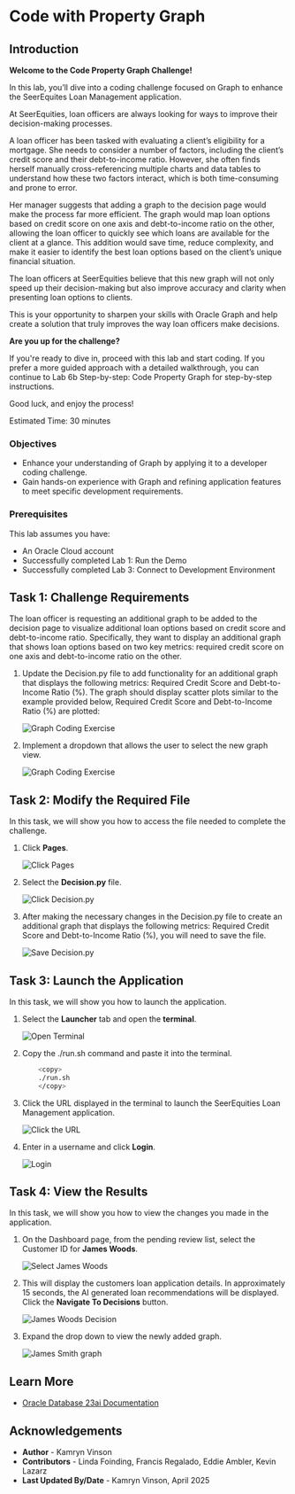 # Code with Property Graph

## Introduction

**Welcome to the Code Property Graph Challenge!**

In this lab, you’ll dive into a coding challenge focused on Graph to enhance the SeerEquites Loan Management application.

At SeerEquities, loan officers are always looking for ways to improve their decision-making processes.

A loan officer has been tasked with evaluating a client’s eligibility for a mortgage. She needs to consider a number of factors, including the client’s credit score and their debt-to-income ratio. However, she often finds herself manually cross-referencing multiple charts and data tables to understand how these two factors interact, which is both time-consuming and prone to error.

Her manager suggests that adding a graph to the decision page would make the process far more efficient. The graph would map loan options based on credit score on one axis and debt-to-income ratio on the other, allowing the loan officer to quickly see which loans are available for the client at a glance. This addition would save time, reduce complexity, and make it easier to identify the best loan options based on the client’s unique financial situation.

The loan officers at SeerEquities believe that this new graph will not only speed up their decision-making but also improve accuracy and clarity when presenting loan options to clients.

This is your opportunity to sharpen your skills with Oracle Graph and help create a solution that truly improves the way loan officers make decisions.

**Are you up for the challenge?**

If you're ready to dive in, proceed with this lab and start coding. If you prefer a more guided approach with a detailed walkthrough, you can continue to Lab 6b Step-by-step: Code Property Graph for step-by-step instructions.

Good luck, and enjoy the process!

Estimated Time: 30 minutes

### Objectives
* Enhance your understanding of Graph by applying it to a developer coding challenge.
* Gain hands-on experience with Graph and refining application features to meet specific development requirements.


### Prerequisites

This lab assumes you have:
* An Oracle Cloud account
* Successfully completed Lab 1: Run the Demo
* Successfully completed Lab 3: Connect to Development Environment

## Task 1: Challenge Requirements 

The loan officer is requesting an additional graph to be added to the decision page to visualize additional loan options based on credit score and debt-to-income ratio. Specifically, they want to display an additional graph that shows loan options based on two key metrics: required credit score on one axis and debt-to-income ratio on the other.

1. Update the Decision.py file to add functionality for an additional graph that displays the following metrics: Required Credit Score and Debt-to-Income Ratio (%). The graph should display scatter plots similar to the example provided below, Required Credit Score and Debt-to-Income Ratio (%) are plotted:

    ![Graph Coding Exercise](./images/graph-exercise.png " ")

2. Implement a dropdown that allows the user to select the new graph view.

    ![Graph Coding Exercise](./images/graph-dropdown.png " ")

## Task 2: Modify the Required File

In this task, we will show you how to access the file needed to complete the challenge.

1. Click **Pages**.

    ![Click Pages](./images/click-pages.png " ")

2. Select the **Decision.py** file.

    ![Click Decision.py](./images/decision-py.png " ")

3. After making the necessary changes in the Decision.py file to create an additional graph that displays the following metrics: Required Credit Score and Debt-to-Income Ratio (%), you will need to save the file.

    ![Save Decision.py](./images/save-decision-py.png " ")

## Task 3: Launch the Application

In this task, we will show you how to launch the application.

1. Select the **Launcher** tab and open the **terminal**.

    ![Open Terminal](./images/open-terminal.png " ")

2. Copy the ./run.sh command and paste it into the terminal.

    ````bash
        <copy>
        ./run.sh
        </copy>
    ````

3. Click the URL displayed in the terminal to launch the SeerEquities Loan Management application.

    ![Click the URL](./images/click-url.png " ")

4. Enter in a username and click **Login**.

    ![Login](./images/login.png " ")

## Task 4: View the Results

In this task, we will show you how to view the changes you made in the application.

1. On the Dashboard page, from the pending review list, select the Customer ID for **James Woods**.

    ![Select James Woods](./images/james-woods.png " ")

2. This will display the customers loan application details. In approximately 15 seconds, the AI generated loan recommendations will be displayed. Click the **Navigate To Decisions** button.

    ![James Woods Decision](./images/james-woods-decision.png " ")

3. Expand the drop down to view the newly added graph.

    ![James Smith graph](./images/james-woods-graph.png " ")

## Learn More

* [Oracle Database 23ai Documentation](https://docs.oracle.com/en/database/oracle/oracle-database/23/)

## Acknowledgements
* **Author** - Kamryn Vinson
* **Contributors** -  Linda Foinding, Francis Regalado, Eddie Ambler, Kevin Lazarz
* **Last Updated By/Date** - Kamryn Vinson, April 2025
